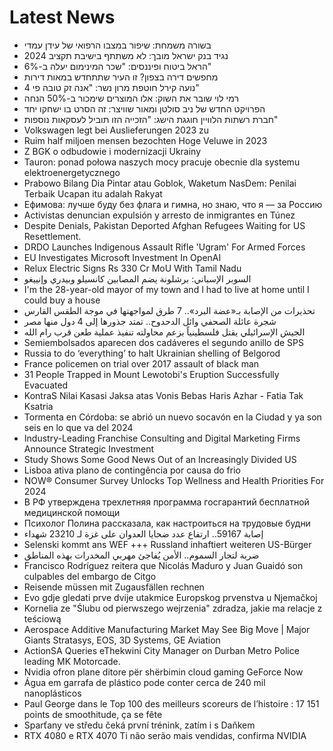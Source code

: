 # Latest News
-  בשורה משמחת: שיפור במצבו הרפואי של עידן עמדי
-  נגיד בנק ישראל מובך: לא משתתף בישיבת תקציב 2024
-  הראל ביטוח ופיננסים: "שכר המינימום יעלה ב-6%"
-  מחפשים דירה בצפון? זו העיר שתתחדש במאות דירות
-  נועה קירל חוטפת מרון נשר: "אנה זק טובה פי 4"
-  רמי לוי שובר את השוק: אלו המוצרים שימכור ב-50% הנחה
-  הפרויקט החדש של ניב סולטן ומאור שוויצר: זה הסרט בו ישחקו יחד
-  חברת רשתות הלוויין חוגגת הישג: "הזכייה הזו תוביל לעסקאות נוספות"
-  Volkswagen legt bei Auslieferungen 2023 zu
-  Ruim half miljoen mensen bezochten Hoge Veluwe in 2023
-  Z BGK o odbudowie i modernizacji Ukrainy
-  Tauron: ponad połowa naszych mocy pracuje obecnie dla systemu elektroenergetycznego
-  Prabowo Bilang Dia Pintar atau Goblok, Waketum NasDem: Penilai Terbaik Ucapan itu adalah Rakyat
-  Ефимова: лучше буду без флага и гимна, но знаю, что я — за Россию
-  Activistas denuncian expulsión y arresto de inmigrantes en Túnez
-  Despite Denials, Pakistan Deported Afghan Refugees Waiting for US Resettlement.
-  DRDO Launches Indigenous Assault Rifle 'Ugram' For Armed Forces
-  EU Investigates Microsoft Investment In OpenAI
-  Relux Electric Signs Rs 330 Cr MoU With Tamil Nadu
-  السوبر الإسباني: برشلونة يضم المصابين كانسيلو وبيدري وإنييغو
-  I'm the 28-year-old mayor of my town and I had to live at home until I could buy a house
-  تحذيرات من الإصابة بـ«عضة البرد».. 7 طرق لمواجهتها في موجة الطقس القارس
-  شجرة عائلة الصحفي وائل الدحدوح.. تمتد جذورها إلى 4 دول منها مصر
-  الجيش الإسرائيلي يقتل فلسطينياً بزعم محاولته تنفيذ عملية طعن قرب رام الله
-  Semiembolsados aparecen dos cadáveres el segundo anillo de SPS
-  Russia to do ‘everything’ to halt Ukrainian shelling of Belgorod
-  France policemen on trial over 2017 assault of black man
-  31 People Trapped in Mount Lewotobi's Eruption Successfully Evacuated
-  KontraS Nilai Kasasi Jaksa atas Vonis Bebas Haris Azhar - Fatia Tak Ksatria
-  Tormenta en Córdoba: se abrió un nuevo socavón en la Ciudad y ya son seis en lo que va del 2024
-  Industry-Leading Franchise Consulting and Digital Marketing Firms Announce Strategic Investment
-  Study Shows Some Good News Out of an Increasingly Divided US
-  Lisboa ativa plano de contingência por causa do frio
-  NOW® Consumer Survey Unlocks Top Wellness and Health Priorities For 2024
-  В РФ утверждена трехлетняя программа госгарантий бесплатной медицинской помощи
-  Психолог Полина рассказала, как настроиться на трудовые будни
-  إصابة 59167.. ارتفاع عدد ضحايا العدوان على غزة لـ 23210 شهداء
-  Selenski kommt ans WEF +++ Russland inhaftiert weiteren US-Bürger
-  ضربة لتجار السموم.. الأمن يُفاجئ مهربي المخدرات بهذه المناطق
-  Francisco Rodríguez reitera que Nicolás Maduro y Juan Guaidó son culpables del embargo de Citgo
-  Reisende müssen mit Zugausfällen rechnen
-  Evo gdje gledati prve dvije utakmice Europskog prvenstva u Njemačkoj
-  Kornelia ze "Ślubu od pierwszego wejrzenia" zdradza, jakie ma relacje z teściową
-  Aerospace Additive Manufacturing Market May See Big Move | Major Giants Stratasys, EOS, 3D Systems, GE Aviation
-  ActionSA Queries eThekwini City Manager on Durban Metro Police leading MK Motorcade.
-  Nvidia ofron plane ditore për shërbimin cloud gaming GeForce Now
-  Água em garrafa de plástico pode conter cerca de 240 mil nanoplásticos
-  Paul George dans le Top 100 des meilleurs scoreurs de l’histoire : 17 151 points de smoothitude, ça se fête
-  Sparťany ve středu čeká první trénink, zatím i s Daňkem
-  RTX 4080 e RTX 4070 Ti não serão mais vendidas, confirma NVIDIA
